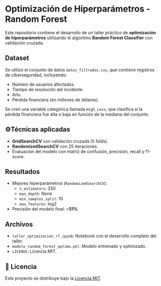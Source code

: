 # Optimización de Hiperparámetros - Random Forest

Este repositorio contiene el desarrollo de un taller práctico de **optimización de hiperparámetros** utilizando el algoritmo **Random Forest Classifier** con validación cruzada.

## Dataset

Se utilizó el conjunto de datos `datos_filtrados.csv`, que contiene registros de ciberseguridad, incluyendo:

- Número de usuarios afectados.
- Tiempo de resolución del incidente.
- Año.
- Pérdida financiera (en millones de dólares).

Se creó una variable categórica llamada `High_Loss`, que clasifica si la pérdida financiera fue alta o baja en función de la mediana del conjunto.

## ⚙Técnicas aplicadas

- **GridSearchCV** con validación cruzada (5 folds).
- **RandomizedSearchCV** con 25 iteraciones.
- Evaluación del modelo con matriz de confusión, precisión, recall y f1-score.

## Resultados

- Mejores hiperparámetros (`RandomizedSearchCV`):
  - `n_estimators`: 250
  - `max_depth`: None
  - `min_samples_split`: 10
  - `max_features`: log2
- Precisión del modelo final: **~51%**

## Archivos

- `taller_optimizacion_rf.ipynb`: Notebook con el desarrollo completo del taller.
- `modelo_random_forest_optimo.pkl`: Modelo entrenado y optimizado.
- `LICENSE`: Licencia MIT.

## 🔗 Licencia

Este proyecto se distribuye bajo la [Licencia MIT](LICENSE).
